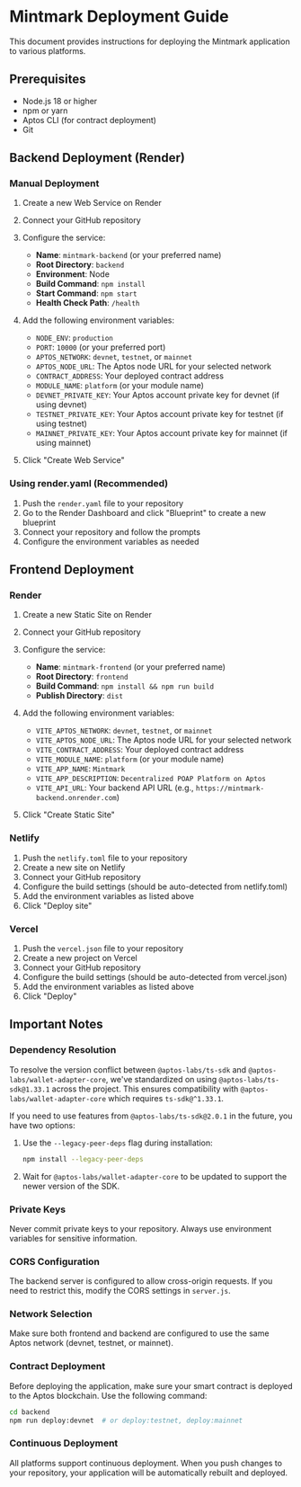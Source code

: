 # Mintmark Deployment Guide

This document provides instructions for deploying the Mintmark application to various platforms.

## Prerequisites

- Node.js 18 or higher
- npm or yarn
- Aptos CLI (for contract deployment)
- Git

## Backend Deployment (Render)

### Manual Deployment

1. Create a new Web Service on Render
2. Connect your GitHub repository
3. Configure the service:
   - **Name**: `mintmark-backend` (or your preferred name)
   - **Root Directory**: `backend`
   - **Environment**: Node
   - **Build Command**: `npm install`
   - **Start Command**: `npm start`
   - **Health Check Path**: `/health`

4. Add the following environment variables:
   - `NODE_ENV`: `production`
   - `PORT`: `10000` (or your preferred port)
   - `APTOS_NETWORK`: `devnet`, `testnet`, or `mainnet`
   - `APTOS_NODE_URL`: The Aptos node URL for your selected network
   - `CONTRACT_ADDRESS`: Your deployed contract address
   - `MODULE_NAME`: `platform` (or your module name)
   - `DEVNET_PRIVATE_KEY`: Your Aptos account private key for devnet (if using devnet)
   - `TESTNET_PRIVATE_KEY`: Your Aptos account private key for testnet (if using testnet)
   - `MAINNET_PRIVATE_KEY`: Your Aptos account private key for mainnet (if using mainnet)

5. Click "Create Web Service"

### Using render.yaml (Recommended)

1. Push the `render.yaml` file to your repository
2. Go to the Render Dashboard and click "Blueprint" to create a new blueprint
3. Connect your repository and follow the prompts
4. Configure the environment variables as needed

## Frontend Deployment

### Render

1. Create a new Static Site on Render
2. Connect your GitHub repository
3. Configure the service:
   - **Name**: `mintmark-frontend` (or your preferred name)
   - **Root Directory**: `frontend`
   - **Build Command**: `npm install && npm run build`
   - **Publish Directory**: `dist`

4. Add the following environment variables:
   - `VITE_APTOS_NETWORK`: `devnet`, `testnet`, or `mainnet`
   - `VITE_APTOS_NODE_URL`: The Aptos node URL for your selected network
   - `VITE_CONTRACT_ADDRESS`: Your deployed contract address
   - `VITE_MODULE_NAME`: `platform` (or your module name)
   - `VITE_APP_NAME`: `Mintmark`
   - `VITE_APP_DESCRIPTION`: `Decentralized POAP Platform on Aptos`
   - `VITE_API_URL`: Your backend API URL (e.g., `https://mintmark-backend.onrender.com`)

5. Click "Create Static Site"

### Netlify

1. Push the `netlify.toml` file to your repository
2. Create a new site on Netlify
3. Connect your GitHub repository
4. Configure the build settings (should be auto-detected from netlify.toml)
5. Add the environment variables as listed above
6. Click "Deploy site"

### Vercel

1. Push the `vercel.json` file to your repository
2. Create a new project on Vercel
3. Connect your GitHub repository
4. Configure the build settings (should be auto-detected from vercel.json)
5. Add the environment variables as listed above
6. Click "Deploy"

## Important Notes

### Dependency Resolution

To resolve the version conflict between `@aptos-labs/ts-sdk` and `@aptos-labs/wallet-adapter-core`, we've standardized on using `@aptos-labs/ts-sdk@1.33.1` across the project. This ensures compatibility with `@aptos-labs/wallet-adapter-core` which requires `ts-sdk@^1.33.1`.

If you need to use features from `@aptos-labs/ts-sdk@2.0.1` in the future, you have two options:

1. Use the `--legacy-peer-deps` flag during installation:
   ```bash
   npm install --legacy-peer-deps
   ```

2. Wait for `@aptos-labs/wallet-adapter-core` to be updated to support the newer version of the SDK.

### Private Keys

Never commit private keys to your repository. Always use environment variables for sensitive information.

### CORS Configuration

The backend server is configured to allow cross-origin requests. If you need to restrict this, modify the CORS settings in `server.js`.

### Network Selection

Make sure both frontend and backend are configured to use the same Aptos network (devnet, testnet, or mainnet).

### Contract Deployment

Before deploying the application, make sure your smart contract is deployed to the Aptos blockchain. Use the following command:

```bash
cd backend
npm run deploy:devnet  # or deploy:testnet, deploy:mainnet
```

### Continuous Deployment

All platforms support continuous deployment. When you push changes to your repository, your application will be automatically rebuilt and deployed.